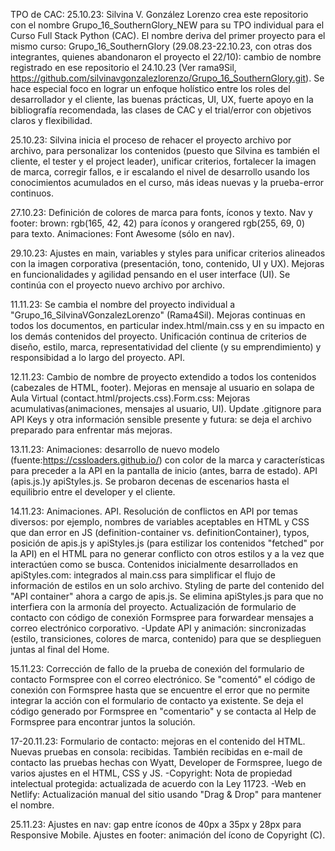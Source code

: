 TPO de CAC: 
25.10.23: Silvina V. González Lorenzo crea este repositorio con el nombre Grupo_16_SouthernGlory_NEW para su TPO individual para el Curso Full Stack Python (CAC). El nombre deriva del primer proyecto para el mismo curso: Grupo_16_SouthernGlory (29.08.23-22.10.23, con otras dos integrantes, quienes abandonaron el proyecto el 22/10): cambio de nombre registrado en ese repositorio el 24.10.23 (Ver rama9Sil, https://github.com/silvinavgonzalezlorenzo/Grupo_16_SouthernGlory.git). Se hace especial foco en lograr un enfoque holístico entre los roles del desarrollador y el cliente, las buenas prácticas, UI, UX, fuerte apoyo en la bibliografía recomendada, las clases de CAC y el trial/error con objetivos claros y flexibilidad.

25.10.23: Silvina inicia el proceso de rehacer el proyecto archivo por archivo, para personalizar los contenidos (puesto que Silvina es también el cliente, el tester y el project leader), unificar criterios, fortalecer la imagen de marca, corregir fallos, e ir escalando el nivel de desarrollo usando los conocimientos acumulados en el curso, más ideas nuevas y la prueba-error continuos.

27.10.23: Definición de colores de marca para fonts, íconos y texto. Nav y footer: brown: rgb(165, 42, 42) para íconos y orangered rgb(255, 69, 0) para texto. Animaciones: Font Awesome (sólo en nav).

29.10.23: Ajustes en main, variables y styles para unificar criterios alineados con la imagen corporativa (presentación, tono, contenido, UI y UX). Mejoras en funcionalidades y agilidad pensando en el user interface (UI). Se continúa con el proyecto nuevo archivo por archivo.

11.11.23: Se cambia el nombre del proyecto individual a "Grupo_16_SilvinaVGonzalezLorenzo" (Rama4Sil). Mejoras continuas en todos los documentos, en particular index.html/main.css y en su impacto en los demás contenidos del proyecto. Unificación continua de criterios de diseño, estilo, marca, representatividad del cliente (y su emprendimiento) y responsibidad a lo largo del proyecto. API.

12.11.23: Cambio de nombre de proyecto extendido a todos los contenidos (cabezales de HTML, footer). Mejoras en mensaje al usuario en solapa de Aula Virtual (contact.html/projects.css).Form.css: Mejoras acumulativas(animaciones, mensajes al usuario, UI). Update .gitignore para API Keys y otra información sensible presente y futura: se deja el archivo preparado para enfrentar más mejoras. 

13.11.23: Animaciones: desarrollo de nuevo modelo (fuente:https://cssloaders.github.io/) con color de la marca y características para preceder a la API en la pantalla de inicio (antes, barra de estado). API (apis.js.)y apiStyles.js. Se probaron decenas de escenarios hasta el equilibrio entre el developer y el cliente.

14.11.23: Animaciones. API. Resolución de conflictos en API por temas diversos: por ejemplo, nombres de variables aceptables en HTML y CSS que dan error en JS (definition-container vs. definitionContainer), typos, posición de apis.js y apiStyles.js (para estilizar los contenidos "fetched" por la API) en el HTML para no generar conflicto con otros estilos y a la vez que interactúen como se busca. Contenidos inicialmente desarrollados en apiStyles.com: integrados al main.css para simplificar el flujo de información de estilos en un solo archivo. Styling de parte del contenido del "API container" ahora a cargo de apis.js. Se elimina apiStyles.js para que no interfiera con la armonía del proyecto. Actualización de formulario de contacto con código de conexión Formspree para forwardear mensajes a correo electrónico corporativo.
-Update API y animación: sincronizadas (estilo, transiciones, colores de marca, contenido) para que se desplieguen juntas al final del Home. 

15.11.23: Corrección de fallo de la prueba de conexión del formulario de contacto Formspree con el correo electrónico. Se "comentó" el código de conexión con Formspree hasta que se encuentre el error que no permite integrar la acción con el formulario de contacto ya existente. Se deja el código generado por Formspree en "comentario" y se contacta al Help de Formspree para encontrar juntos la solución. 

17-20.11.23: Formulario de contacto: mejoras en el contenido del HTML. Nuevas pruebas en consola: recibidas. También recibidas en e-mail de contacto las pruebas hechas con Wyatt, Developer de Formspree, luego de varios ajustes en el HTML, CSS y JS.
-Copyright: Nota de propiedad intelectual protegida: actualizada de acuerdo con la Ley 11723.
-Web en Netlify: Actualización manual del sitio usando "Drag & Drop" para mantener el nombre. 

25.11.23: Ajustes en nav: gap entre íconos de 40px a 35px y 28px para Responsive Mobile. Ajustes en footer: animación del ícono de Copyright (C).